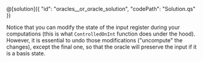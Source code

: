 @[solution]({
    "id": "oracles__or_oracle_solution",
    "codePath": "Solution.qs"
})

Notice that you can modify the state of the input register during your computations (this is what `ControlledOnInt` function does under the hood). However, it is essential to undo those modifications ("uncompute" the changes), except the final one, so that the oracle will preserve the input if it is a basis state.

